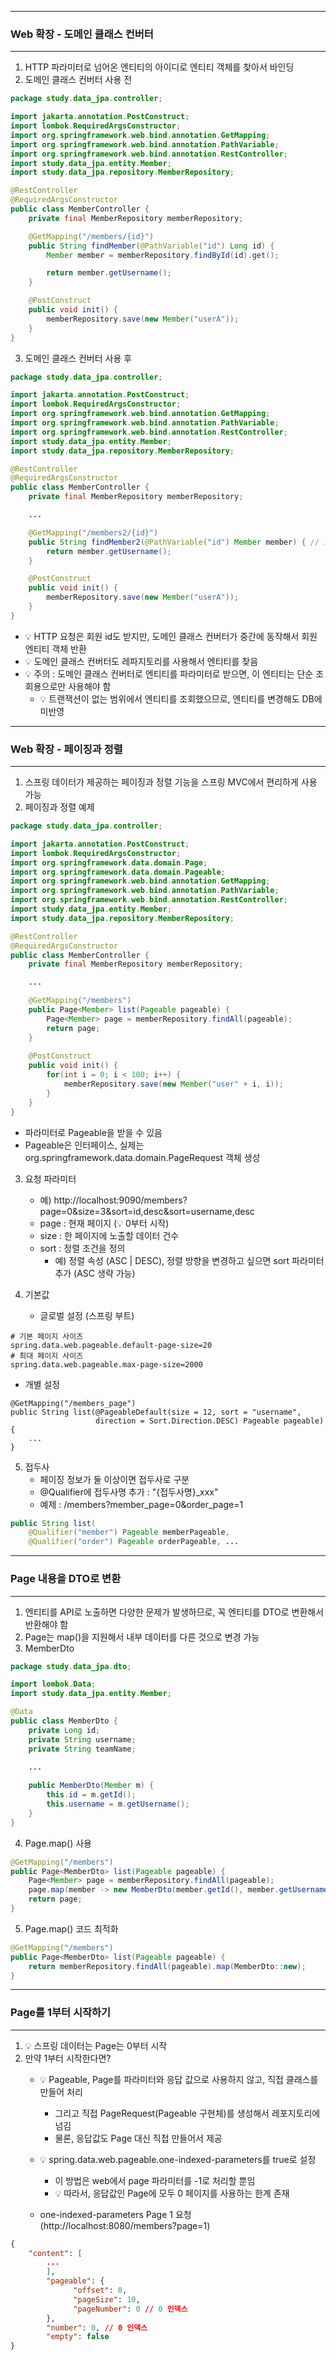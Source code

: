 -----
### Web 확장 - 도메인 클래스 컨버터
-----
1. HTTP 파라미터로 넘어온 엔티티의 아이디로 엔티티 객체를 찾아서 바인딩
2. 도메인 클래스 컨버터 사용 전
```java
package study.data_jpa.controller;

import jakarta.annotation.PostConstruct;
import lombok.RequiredArgsConstructor;
import org.springframework.web.bind.annotation.GetMapping;
import org.springframework.web.bind.annotation.PathVariable;
import org.springframework.web.bind.annotation.RestController;
import study.data_jpa.entity.Member;
import study.data_jpa.repository.MemberRepository;

@RestController
@RequiredArgsConstructor
public class MemberController {
    private final MemberRepository memberRepository;

    @GetMapping("/members/{id}")
    public String findMember(@PathVariable("id") Long id) {
        Member member = memberRepository.findById(id).get();

        return member.getUsername();
    }

    @PostConstruct
    public void init() {
        memberRepository.save(new Member("userA"));
    }
}
```

3. 도메인 클래스 컨버터 사용 후
```java
package study.data_jpa.controller;

import jakarta.annotation.PostConstruct;
import lombok.RequiredArgsConstructor;
import org.springframework.web.bind.annotation.GetMapping;
import org.springframework.web.bind.annotation.PathVariable;
import org.springframework.web.bind.annotation.RestController;
import study.data_jpa.entity.Member;
import study.data_jpa.repository.MemberRepository;

@RestController
@RequiredArgsConstructor
public class MemberController {
    private final MemberRepository memberRepository;

    ...

    @GetMapping("/members2/{id}")
    public String findMember2(@PathVariable("id") Member member) { // 도메인 클래스 컨버터
        return member.getUsername();
    }

    @PostConstruct
    public void init() {
        memberRepository.save(new Member("userA"));
    }
}
```
  - 💡 HTTP 요청은 회원 id도 받지만, 도메인 클래스 컨버터가 중간에 동작해서 회원 엔티티 객체 반환
  - 💡 도메인 클래스 컨버터도 레파지토리를 사용해서 엔티티를 찾음
  - 💡 주의 : 도메인 클래스 컨버터로 엔티티를 파라미터로 받으면, 이 엔티티는 단순 조회용으로만 사용해야 함
    + 💡 트랜잭션이 없는 범위에서 엔티티를 조회했으므로, 엔티티를 변경해도 DB에 미반영

-----
### Web 확장 - 페이징과 정렬
-----
1. 스프링 데이터가 제공하는 페이징과 정렬 기능을 스프링 MVC에서 편리하게 사용 가능
2. 페이징과 정렬 예제
```java
package study.data_jpa.controller;

import jakarta.annotation.PostConstruct;
import lombok.RequiredArgsConstructor;
import org.springframework.data.domain.Page;
import org.springframework.data.domain.Pageable;
import org.springframework.web.bind.annotation.GetMapping;
import org.springframework.web.bind.annotation.PathVariable;
import org.springframework.web.bind.annotation.RestController;
import study.data_jpa.entity.Member;
import study.data_jpa.repository.MemberRepository;

@RestController
@RequiredArgsConstructor
public class MemberController {
    private final MemberRepository memberRepository;

    ...

    @GetMapping("/members")
    public Page<Member> list(Pageable pageable) {
        Page<Member> page = memberRepository.findAll(pageable);
        return page;
    }
    
    @PostConstruct
    public void init() {
        for(int i = 0; i < 100; i++) {
            memberRepository.save(new Member("user" + i, i));
        }
    }
}

```
  - 파라미터로 Pageable을 받을 수 있음
  - Pageable은 인터페이스, 실제는 org.springframework.data.domain.PageRequest 객체 생성

3. 요청 파라미터
   - 예) http://localhost:9090/members?page=0&size=3&sort=id,desc&sort=username,desc
   - page : 현재 페이지 (💡 0부터 시작)
   - size : 한 페이지에 노출할 데이터 건수
   - sort : 정렬 조건을 정의
     + 예) 정렬 속성 (ASC | DESC), 정렬 방향을 변경하고 싶으면 sort 파라미터 추가 (ASC 생략 가능)

4. 기본값
   - 글로벌 설정 (스프링 부트)
```properties
# 기본 페이지 사이즈
spring.data.web.pageable.default-page-size=20
# 최대 페이지 사이즈
spring.data.web.pageable.max-page-size=2000
```

   - 개별 설정
```properties
@GetMapping("/members_page")
public String list(@PageableDefault(size = 12, sort = "username",
                   direction = Sort.Direction.DESC) Pageable pageable) {
    ...
}
```

5. 접두사
   - 페이징 정보가 둘 이상이면 접두사로 구분
   - @Qualifier에 접두사명 추가 : "{접두사명}_xxx"
   - 예제 : /members?member_page=0&order_page=1
```java
public String list(
    @Qualifier("member") Pageable memberPageable,
    @Qualifier("order") Pageable orderPageable, ...
```

-----
### Page 내용을 DTO로 변환
-----
1. 엔티티를 API로 노출하면 다양한 문제가 발생하므로, 꼭 엔티티를 DTO로 변환해서 반환해야 함
2. Page는 map()을 지원해서 내부 데이터를 다른 것으로 변경 가능
3. MemberDto
```java
package study.data_jpa.dto;

import lombok.Data;
import study.data_jpa.entity.Member;

@Data
public class MemberDto {
    private Long id;
    private String username;
    private String teamName;

    ...
    
    public MemberDto(Member m) {
        this.id = m.getId();
        this.username = m.getUsername();
    }
}

```

4. Page.map() 사용
```java
@GetMapping("/members")
public Page<MemberDto> list(Pageable pageable) {
    Page<Member> page = memberRepository.findAll(pageable);
    page.map(member -> new MemberDto(member.getId(), member.getUsername(), null));
    return page;
}
```

5. Page.map() 코드 최적화
```java
@GetMapping("/members")
public Page<MemberDto> list(Pageable pageable) {
    return memberRepository.findAll(pageable).map(MemberDto::new);
}
```

-----
### Page를 1부터 시작하기
-----
1. 💡 스프링 데이터는 Page는 0부터 시작
2. 만약 1부터 시작한다면?
   - 💡 Pageable, Page를 파라미터와 응답 값으로 사용하지 않고, 직접 클래스를 만들어 처리
     + 그리고 직접 PageRequest(Pageable 구현체)를 생성해서 레포지토리에 넘김
     + 물론, 응답값도 Page 대신 직접 만들어서 제공
   - 💡 spring.data.web.pageable.one-indexed-parameters를 true로 설정
     + 이 방법은 web에서 page 파라미터를 -1로 처리할 뿐임
     + 💡 따라서, 응답값인 Page에 모두 0 페이지를 사용하는 한계 존재

   - one-indexed-parameters Page 1 요청 (http://localhost:8080/members?page=1)
```json
{
    "content": [
        ...
        ],
        "pageable": {
              "offset": 0,
              "pageSize": 10,
              "pageNumber": 0 // 0 인덱스
        },
        "number": 0, // 0 인덱스
        "empty": false
}
```
